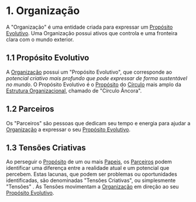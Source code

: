 # 1. <span id="organizacao">Organização</span>

A "Organização" é uma entidade criada para expressar um [Propósito Evolutivo][proposito-evolutivo]. Uma Organização possui ativos que controla e uma fronteira clara com o mundo exterior.

## 1.1 <span id="proposito-evolutivo">Propósito Evolutivo</span>

A [Organização][organizacao] possui um "Propósito Evolutivo", que corresponde ao _potencial criativo mais profundo que pode expressar de forma sustentável no mundo_. O Propósito Evolutivo é o [Propósito][papeis] do [Círculo][circulos] mais amplo da [Estrutura Organizacional][estrutura-organizacional], chamado de "Círculo Âncora".  

## 1.2 <span id="parceiros">Parceiros</span>

Os "Parceiros" são pessoas que dedicam seu tempo e energia para ajudar a [Organização][organizacao] a expressar o seu [Propósito Evolutivo][proposito-evolutivo].

## 1.3 <span id="tensoes">Tensões Criativas</span>

Ao perseguir o [Propósito][papeis] de um ou mais [Papeis][papeis], os [Parceiros](organizacao.md#parceiros) podem identificar uma diferença entre a realidade atual e um potencial que percebem. Estas lacunas, que podem ser problemas ou oportunidades identificadas, são denominadas "Tensões Criativas", ou simplesmente "Tensões" . As Tensões movimentam a [Organização][organizacao] em direção ao seu [Propósito Evolutivo][proposito-evolutivo].

[organizacao]: #organizacao
[papeis]: estrutura-organizacional.md#papeis
[proposito-evolutivo]: organizacao.md#proposito-evolutivo
[estrutura-organizacional]: estrutura-organizacional.md
[circulos]: estrutura-organizacional.md#circulos
